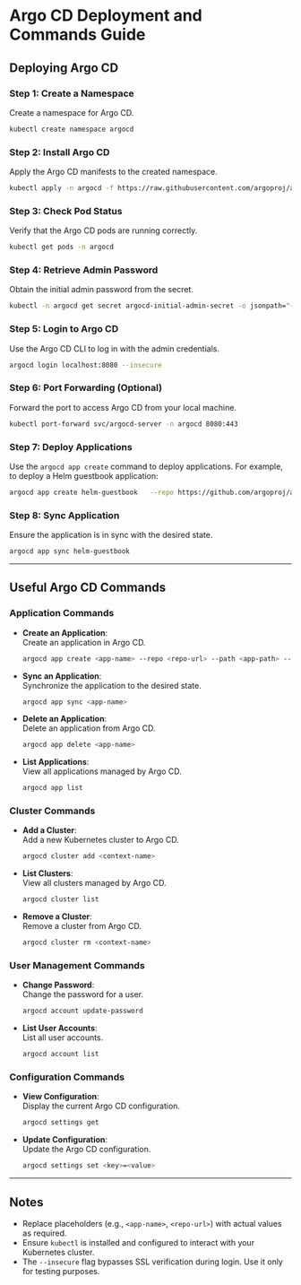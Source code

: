 
# Argo CD Deployment and Commands Guide

## Deploying Argo CD

### Step 1: Create a Namespace

Create a namespace for Argo CD.

```bash
kubectl create namespace argocd
```

### Step 2: Install Argo CD

Apply the Argo CD manifests to the created namespace.

```bash
kubectl apply -n argocd -f https://raw.githubusercontent.com/argoproj/argo-cd/stable/manifests/install.yaml
```

### Step 3: Check Pod Status

Verify that the Argo CD pods are running correctly.

```bash
kubectl get pods -n argocd
```

### Step 4: Retrieve Admin Password

Obtain the initial admin password from the secret.

```bash
kubectl -n argocd get secret argocd-initial-admin-secret -o jsonpath="{.data.password}" | base64 -d; echo
```

### Step 5: Login to Argo CD

Use the Argo CD CLI to log in with the admin credentials.

```bash
argocd login localhost:8080 --insecure
```

### Step 6: Port Forwarding (Optional)

Forward the port to access Argo CD from your local machine.

```bash
kubectl port-forward svc/argocd-server -n argocd 8080:443
```

### Step 7: Deploy Applications

Use the `argocd app create` command to deploy applications. For example, to deploy a Helm guestbook application:

```bash
argocd app create helm-guestbook   --repo https://github.com/argoproj/argocd-example-apps.git   --path guestbook   --dest-server https://kubernetes.default.svc   --dest-namespace default
```

### Step 8: Sync Application

Ensure the application is in sync with the desired state.

```bash
argocd app sync helm-guestbook
```

---

## Useful Argo CD Commands

### Application Commands

- **Create an Application**:  
  Create an application in Argo CD.

  ```bash
  argocd app create <app-name> --repo <repo-url> --path <app-path> --dest-server <cluster-server> --dest-namespace <namespace>
  ```

- **Sync an Application**:  
  Synchronize the application to the desired state.

  ```bash
  argocd app sync <app-name>
  ```

- **Delete an Application**:  
  Delete an application from Argo CD.

  ```bash
  argocd app delete <app-name>
  ```

- **List Applications**:  
  View all applications managed by Argo CD.

  ```bash
  argocd app list
  ```

### Cluster Commands

- **Add a Cluster**:  
  Add a new Kubernetes cluster to Argo CD.

  ```bash
  argocd cluster add <context-name>
  ```

- **List Clusters**:  
  View all clusters managed by Argo CD.

  ```bash
  argocd cluster list
  ```

- **Remove a Cluster**:  
  Remove a cluster from Argo CD.

  ```bash
  argocd cluster rm <context-name>
  ```

### User Management Commands

- **Change Password**:  
  Change the password for a user.

  ```bash
  argocd account update-password
  ```

- **List User Accounts**:  
  List all user accounts.

  ```bash
  argocd account list
  ```

### Configuration Commands

- **View Configuration**:  
  Display the current Argo CD configuration.

  ```bash
  argocd settings get
  ```

- **Update Configuration**:  
  Update the Argo CD configuration.

  ```bash
  argocd settings set <key>=<value>
  ```

---

## Notes

- Replace placeholders (e.g., `<app-name>`, `<repo-url>`) with actual values as required.
- Ensure `kubectl` is installed and configured to interact with your Kubernetes cluster.
- The `--insecure` flag bypasses SSL verification during login. Use it only for testing purposes.